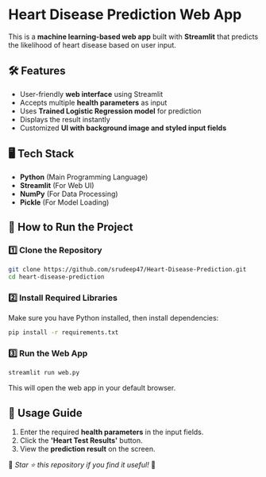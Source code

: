 # Heart Disease Prediction Web App

This is a **machine learning-based web app** built with **Streamlit** that predicts the likelihood of heart disease based on user input.

## 🛠 Features

- User-friendly **web interface** using Streamlit
- Accepts multiple **health parameters** as input
- Uses  **Trained Logistic Regression model** for prediction
- Displays the result instantly
- Customized **UI with background image and styled input fields**

## 🖥 Tech Stack

- **Python** (Main Programming Language)
- **Streamlit** (For Web UI)
- **NumPy** (For Data Processing)
- **Pickle** (For Model Loading)

## 🚀 How to Run the Project

### 1️⃣ Clone the Repository

```sh
git clone https://github.com/srudeep47/Heart-Disease-Prediction.git
cd heart-disease-prediction
```

### 2️⃣ Install Required Libraries

Make sure you have Python installed, then install dependencies:

```sh
pip install -r requirements.txt
```

### 3️⃣ Run the Web App

```sh
streamlit run web.py
```

This will open the web app in your default browser.

## 📜 Usage Guide

1. Enter the required **health parameters** in the input fields.
2. Click the **'Heart Test Results'** button.
3. View the **prediction result** on the screen.


📢 *Star ⭐ this repository if you find it useful!* 🎉

